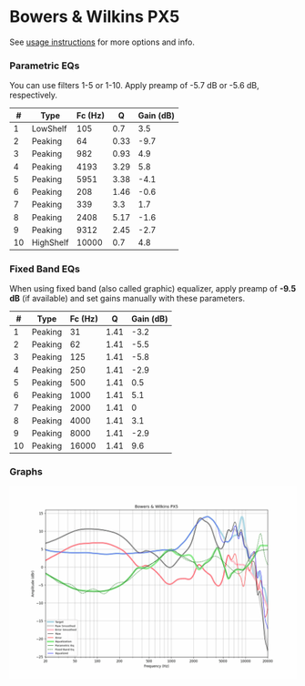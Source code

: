 # Bowers & Wilkins PX5
See [usage instructions](https://github.com/jaakkopasanen/AutoEq#usage) for more options and info.

### Parametric EQs
You can use filters 1-5 or 1-10. Apply preamp of -5.7 dB or -5.6 dB, respectively.

|   # | Type      |   Fc (Hz) |    Q |   Gain (dB) |
|-----|-----------|-----------|------|-------------|
|   1 | LowShelf  |       105 | 0.7  |         3.5 |
|   2 | Peaking   |        64 | 0.33 |        -9.7 |
|   3 | Peaking   |       982 | 0.93 |         4.9 |
|   4 | Peaking   |      4193 | 3.29 |         5.8 |
|   5 | Peaking   |      5951 | 3.38 |        -4.1 |
|   6 | Peaking   |       208 | 1.46 |        -0.6 |
|   7 | Peaking   |       339 | 3.3  |         1.7 |
|   8 | Peaking   |      2408 | 5.17 |        -1.6 |
|   9 | Peaking   |      9312 | 2.45 |        -2.7 |
|  10 | HighShelf |     10000 | 0.7  |         4.8 |

### Fixed Band EQs
When using fixed band (also called graphic) equalizer, apply preamp of **-9.5 dB** (if available) and set gains manually with these parameters.

|   # | Type    |   Fc (Hz) |    Q |   Gain (dB) |
|-----|---------|-----------|------|-------------|
|   1 | Peaking |        31 | 1.41 |        -3.2 |
|   2 | Peaking |        62 | 1.41 |        -5.5 |
|   3 | Peaking |       125 | 1.41 |        -5.8 |
|   4 | Peaking |       250 | 1.41 |        -2.9 |
|   5 | Peaking |       500 | 1.41 |         0.5 |
|   6 | Peaking |      1000 | 1.41 |         5.1 |
|   7 | Peaking |      2000 | 1.41 |         0   |
|   8 | Peaking |      4000 | 1.41 |         3.1 |
|   9 | Peaking |      8000 | 1.41 |        -2.9 |
|  10 | Peaking |     16000 | 1.41 |         9.6 |

### Graphs
![](./Bowers%20&%20Wilkins%20PX5.png)
